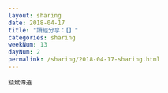 ```yaml
---
layout: sharing
date: 2018-04-17
title: "讀經分享：【】"
categories: sharing
weekNum: 13
dayNum: 2
permalink: /sharing/2018-04-17-sharing.html
---
```


`錢斌傳道`

